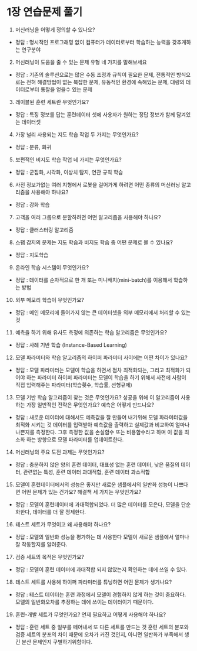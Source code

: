 # 1장 연습문제 풀기

1. 머신러닝을 어떻게 정의할 수 있나요?
  - 정답 : 명시적인 프로그래밍 없이 컴퓨터가 데이터로부터 학습하는 능력을 갖추게하는 연구분야
2. 머신러닝이 도움을 줄 수 있는 문제 유형 네 가지를 말해보세요
  - 정답 : 기존의 솔루션으로는 많은 수동 조정과 규칙이 필요한 문제, 전통적인 방식으로는 전혀 해결방법이 없는 복잡한 문제, 유동적인 환경에 속해있는 문제, 대량의 데이터로부터 통찰을 얻을수 있는 문제
3. 레이블된 훈련 세트란 무엇인가요?
  - 정답 : 특징 정보를 답는 훈련데이터 셋에 사용자가 원하는 정답 정보가 함께 담겨있는 데이터셋
4. 가장 널리 사용되는 지도 학습 작업 두 가지는 무엇인가요?
  - 정답 : 분류, 회귀
5. 보편적인 비지도 학습 작업 네 가지는 무엇인가요?
  - 정답 : 군집화, 시각화, 이상치 탐지, 연관 규칙 학습
6. 사전 정보가없는 여러 지형에서 로봇을 걸어가게 하려면 어떤 종류의 머신러닝 알고리즘을 사용해야 하나요?
  - 정답 : 강화 학습
7. 고객을 여러 그룹으로 분할하려면 어떤 알고리즘을 사용해야 하나요?
  - 정답 : 클러스터링 알고리즘
8. 스팸 감지의 문제는 지도 학습과 비지도 학습 중 어떤 문제로 볼 수 있나요?
  - 정답 : 지도학습
9. 온라인 학습 시스템이 무엇인가요?
  - 정답 : 데이터를 순차적으로 한 개 또는 미니배치(mini-batch)를 이용해서 학습하는 방법
10. 외부 메모리 학습이 무엇인가요?
  - 정답 : 메인 메모리에 들어가지 않는 큰 데이터셋을 외부 메모리에서 처리할 수 있는 것
11. 예측을 하기 위해 유사도 측정에 의존하는 학습 알고리즘은 무엇인가요?
  - 정답 : 사례 기반 학습 (Instance-Based Learning)
12. 모델 파라미터와 학습 알고리즘의 하이퍼 파라미터 사이에는 어떤 차이가 있나요?
  - 정답 : 모델 파라미터는 모델이 학습을 하면서 점차 최적화되는, 그리고 최적화가 되어야 하는 파라미터 하이퍼 파라미터는 모델이 학습을 하기 위해서 사전에 사람이 직접 입력해주는 파라미터(학습횟수, 학습률, 선형규제)

13. 모델 기반 학습 알고리즘이 찾는 것은 무엇인가요? 성공을 위해 이 알고리즘이 사용하는 가장 일반적인 전략은 무엇인가요? 예측은 어떻게 만드나요?
  - 정답 : 새로운 데이터에 대해서도 예측값을 잘 만들어 내기위해 모델 파라미터값을 최적화 시키는 것
데이터를 입력받아 예측값을 출력하고 실제값과 비교하여 얼마나 나쁜지를 측정한다. 그후 측정한 값을 손실함수 또는 비용함수라고 하며 이 값을 최소화 하는 방향으로 모델 파라미터를 업데이트한다.
14. 머신러닝의 주요 도전 과제는 무엇인가요?
  - 정답 : 충분하지 않은 양의 훈련 데이터, 대표성 없는 훈련 데이터, 낮은 품질의 데이터, 관련없는 특성, 훈련 데이터 과대적합, 훈련 데이터 과소적합
15.  모델이 훈련데이터에서의 성능은 좋지만 새로운 샘플에서의 일반화 성능이 나쁘다면 어떤 문제가 있는 건가요? 해결책 세 가지는 무엇인가요?
  - 정답 : 모델이 훈련데이터에 과대적합되었다. 더 많은 데이터를 모은다, 모델을 단순화한다,
데이터를 더 잘 정제한다.
16. 테스트 세트가 무엇이고 왜 사용해야 하나요?
  - 정답 : 모델의 일반화 성능을 평가하는 데 사용한다 모델이 새로운 샘플에서 얼마나 잘 작동할지를 알려준다.
17. 검증 세트의 목적은 무엇인가요?
  - 정답 :  모델이 훈련 데이터에 과대적합 되지 않았는지 확인하는 데에 쓰일 수 있다.
18. 테스트 세트를 사용해 하이퍼 파라미터를 튜닝하면 어떤 문제가 생기나요?
  - 정답 : 테스트 데이터는 훈련 과정에서 모델이 경험하지 않게 하는 것이 중요하다. 모델의 일반화오차를 추정하는 데에 쓰이는 데이터이기 때문이다.
19. 훈련-개발 세트가 무엇인가요? 언제 필요하고 어떻게 사용해야 하나요?
  - 정답 : 훈련 세트 중 일부를 떼어내서 또 다른 세트를 만드는 것
훈련 세트의 분포와 검증 세트의 분포의 차이 때문에 오차가 커진 것인지, 아니면 일반화가 부족해서 생긴 분산 문제인지 구별하기위함이다.
